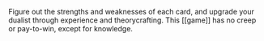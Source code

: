 Figure out the strengths and weaknesses of each card, and upgrade your dualist through experience and theorycrafting. This [[game]] has no creep or pay-to-win, except for knowledge.